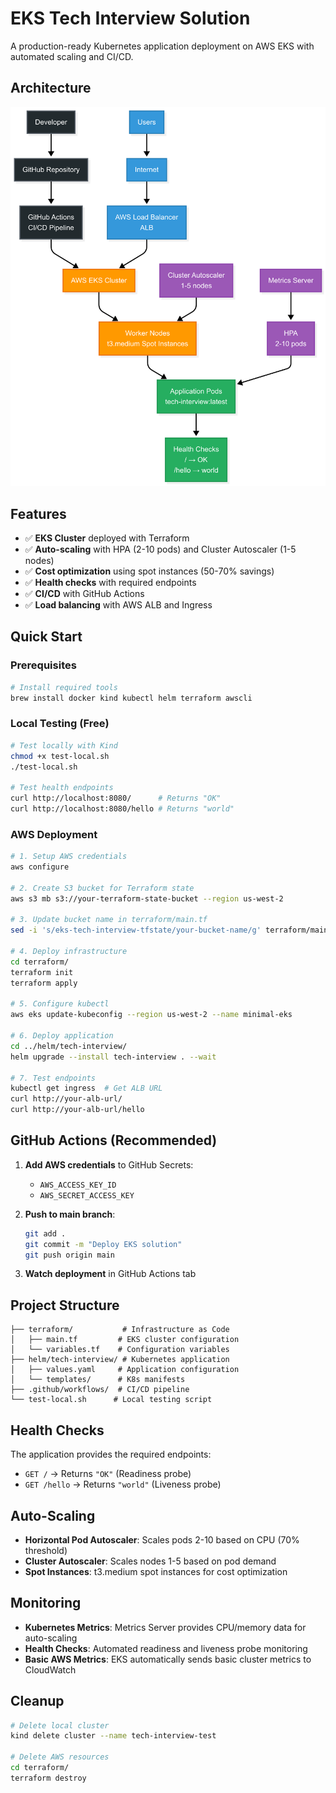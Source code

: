 
# EKS Tech Interview Solution

A production-ready Kubernetes application deployment on AWS EKS with automated scaling and CI/CD.

## Architecture

![Architecture Diagram](Architecture_Diagram.png)

## Features

- ✅ **EKS Cluster** deployed with Terraform
- ✅ **Auto-scaling** with HPA (2-10 pods) and Cluster Autoscaler (1-5 nodes)
- ✅ **Cost optimization** using spot instances (50-70% savings)
- ✅ **Health checks** with required endpoints
- ✅ **CI/CD** with GitHub Actions
- ✅ **Load balancing** with AWS ALB and Ingress

## Quick Start

### Prerequisites

```bash
# Install required tools
brew install docker kind kubectl helm terraform awscli
```

### Local Testing (Free)

```bash
# Test locally with Kind
chmod +x test-local.sh
./test-local.sh

# Test health endpoints
curl http://localhost:8080/      # Returns "OK"
curl http://localhost:8080/hello # Returns "world"
```

### AWS Deployment

```bash
# 1. Setup AWS credentials
aws configure

# 2. Create S3 bucket for Terraform state
aws s3 mb s3://your-terraform-state-bucket --region us-west-2

# 3. Update bucket name in terraform/main.tf
sed -i 's/eks-tech-interview-tfstate/your-bucket-name/g' terraform/main.tf

# 4. Deploy infrastructure
cd terraform/
terraform init
terraform apply

# 5. Configure kubectl
aws eks update-kubeconfig --region us-west-2 --name minimal-eks

# 6. Deploy application
cd ../helm/tech-interview/
helm upgrade --install tech-interview . --wait

# 7. Test endpoints
kubectl get ingress  # Get ALB URL
curl http://your-alb-url/
curl http://your-alb-url/hello
```

## GitHub Actions (Recommended)

1. **Add AWS credentials** to GitHub Secrets:
   - `AWS_ACCESS_KEY_ID`
   - `AWS_SECRET_ACCESS_KEY`

2. **Push to main branch**:
   ```bash
   git add .
   git commit -m "Deploy EKS solution"
   git push origin main
   ```

3. **Watch deployment** in GitHub Actions tab

## Project Structure

```
├── terraform/           # Infrastructure as Code
│   ├── main.tf         # EKS cluster configuration
│   └── variables.tf    # Configuration variables
├── helm/tech-interview/ # Kubernetes application
│   ├── values.yaml     # Application configuration
│   └── templates/      # K8s manifests
├── .github/workflows/  # CI/CD pipeline
└── test-local.sh      # Local testing script
```

## Health Checks

The application provides the required endpoints:

- `GET /` → Returns `"OK"` (Readiness probe)
- `GET /hello` → Returns `"world"` (Liveness probe)

## Auto-Scaling

- **Horizontal Pod Autoscaler**: Scales pods 2-10 based on CPU (70% threshold)
- **Cluster Autoscaler**: Scales nodes 1-5 based on pod demand
- **Spot Instances**: t3.medium spot instances for cost optimization

## Monitoring

- **Kubernetes Metrics**: Metrics Server provides CPU/memory data for auto-scaling
- **Health Checks**: Automated readiness and liveness probe monitoring
- **Basic AWS Metrics**: EKS automatically sends basic cluster metrics to CloudWatch

## Cleanup

```bash
# Delete local cluster
kind delete cluster --name tech-interview-test

# Delete AWS resources
cd terraform/
terraform destroy
```





